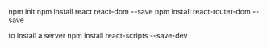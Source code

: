 npm init
npm install react react-dom --save
npm install react-router-dom --save

to install a server
npm install react-scripts --save-dev
